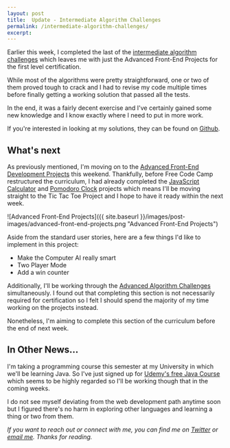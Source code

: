 ```yaml
---
layout: post
title:  Update - Intermediate Algorithm Challenges
permalink: /intermediate-algorithm-challenges/
excerpt: 
---
```


Earlier this week, I completed the last of the [intermediate algorithm challenges](https://www.freecodecamp.com/map#nested-collapseIntermediateAlgorithmScripting) which leaves me with just the Advanced Front-End Projects for the first level certification.

While most of the algorithms were pretty straightforward, one or two of them proved tough to crack and I had to revise my code multiple times before finally getting a working solution that passed all the tests.

In the end, it was a fairly decent exercise and I've certainly gained some new knowledge and I know exactly where I need to put in more work.

If you're interested in looking at my solutions, they can be found on [Github](https://github.com/ayoisaiah/freeCodeCamp/tree/master/algorithms/intermediate).

What's next
---

As previously mentioned, I'm moving on to the [Advanced Front-End Development Projects](https://www.freecodecamp.com/map#nested-collapseAdvancedFrontEndDevelopmentProjects) this weekend. Thankfully, before Free Code Camp restructured the curriculum, I had already completed the [JavaScript Calculator](http://codepen.io/ayoisaiah/full/NxMEpe) and [Pomodoro Clock](http://codepen.io/ayoisaiah/full/wMZYvg) projects which means I'll be moving straight to the Tic Tac Toe Project and I hope to have it ready within the next week. 

![Advanced Front-End Projects]({{ site.baseurl }}/images/post-images/advanced-front-end-projects.png  "Advanced Front-End Projects")

Aside from the standard user stories, here are a few things I'd like to implement in this project:

- Make the Computer AI really smart
- Two Player Mode
- Add a win counter

Additionally, I'll be working through the [Advanced Algorithm Challenges](https://www.freecodecamp.com/map#nested-collapseAdvancedAlgorithmScripting) simultaneously. I found out that completing this section is not necessarily required for certification so I felt I should spend the majority of my time working on the projects instead.

Nonetheless, I'm aiming to complete this section of the curriculum before the end of next week.

In Other News...
---

I'm taking a programming course this semester at my University in which we'll be learning Java. So I've just signed up for [Udemy's free Java Course](https://www.udemy.com/java-tutorial/learn/v4/overview) which seems to be highly regarded so I'll be working though that in the coming weeks.

I do not see myself deviating from the web development path anytime soon but I figured there's no harm in exploring other languages and learning a thing or two from them.

*If you want to reach out or connect with me, you can find me on [Twitter](https://twitter.com/ayisaiah) or [email me](mailto:ayisaiah@gmail.com). Thanks for reading.*